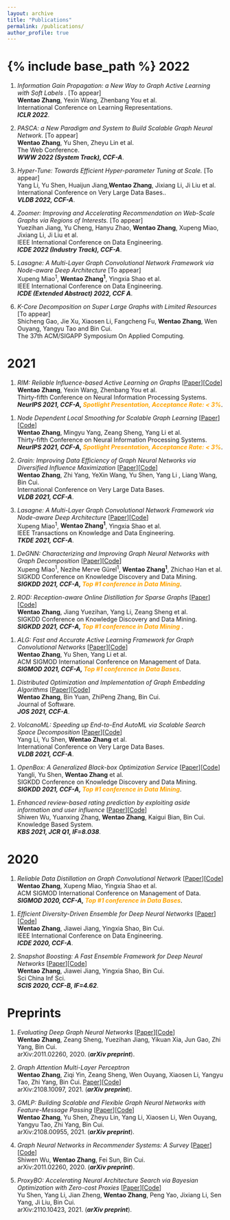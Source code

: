 ```yaml
---
layout: archive
title: "Publications"
permalink: /publications/
author_profile: true
---
```

{% include base_path %}
2022
====
1.  *Information Gain Propagation: a New Way to Graph Active Learning with Soft Labels .* [To appear] <br>
**Wentao Zhang**, Yexin Wang, Zhenbang You et al.<br>
International Conference on Learning Representations. <br>
***ICLR 2022***. 

1.  *PASCA: a New Paradigm and System to Build Scalable Graph Neural Network.* [To appear] <br>
**Wentao Zhang**, Yu Shen, Zheyu Lin et al.<br>
The Web Conference. <br>
***WWW 2022 (System Track), CCF-A***. 

1.  *Hyper-Tune: Towards Efficient Hyper-parameter Tuning at Scale.* [To appear] <br>
Yang Li, Yu Shen, Huaijun Jiang,**Wentao Zhang**, Jixiang Li, Ji Liu et al.<br>
International Conference on Very Large Data Bases.. <br>
***VLDB 2022, CCF-A***. 

1.  *Zoomer: Improving and Accelerating Recommendation on Web-Scale Graphs via Regions of Interests.* [To appear] <br>
Yuezihan Jiang, Yu Cheng, Hanyu Zhao, **Wentao Zhang**, Xupeng Miao, Jixiang Li, Ji Liu et al.<br>
IEEE International Conference on Data Engineering. <br>
***ICDE 2022 (Industry Track), CCF-A***. 

1.  *Lasagne: A Multi-Layer Graph Convolutional Network Framework via Node-aware Deep Architecture* [To appear] <br>
Xupeng Miao<sup>1</sup>, **Wentao Zhang<sup>1</sup>**, Yingxia Shao et al.<br>
IEEE International Conference on Data Engineering. <br>
***ICDE (Extended Abstract) 2022, CCF A***. 

1.  *K-Core Decomposition on Super Large Graphs with Limited Resources* [To appear] <br>
Shicheng Gao, Jie Xu, Xiaosen Li, Fangcheng Fu, **Wentao Zhang**, Wen Ouyang, Yangyu Tao and Bin Cui.<br>
The 37th ACM/SIGAPP Symposium On Applied Computing.

2021
====
1.  *RIM: Reliable Influence-based Active Learning on Graphs*  [[Paper](https://arxiv.org/pdf/2110.14854)][[Code](https://github.com/zwt233/RIM)] <br>
**Wentao Zhang**, Yexin Wang, Zhenbang You et al.<br>
Thirty-fifth Conference on Neural Information Processing Systems.<br>
***NeurIPS 2021, CCF-A, <font color=orange>Spotlight Presentation, Acceptance Rate: < 3%</font>***. 
<!-- **Wentao Zhang**, Yexin Wang, Zhenbang You, Meng Cao, Ping Huang, Jiulong Shan, Zhi Yang, Bin Cui.<br> -->

1.  *Node Dependent Local Smoothing for Scalable Graph Learning* [[Paper](https://arxiv.org/pdf/2110.14377)][[Code](https://github.com/zwt233/NDLS)] <br>
**Wentao Zhang**, Mingyu Yang, Zeang Sheng, Yang Li et al.<br>
Thirty-fifth Conference on Neural Information Processing Systems.<br>
***NeurIPS 2021, CCF-A, <font color=orange>Spotlight Presentation, Acceptance Rate: < 3%</font>***. 

1.  *Grain: Improving Data Efficiency of Graph Neural Networks via Diversified Influence Maximization* [[Paper](https://arxiv.org/pdf/2108.00219)][[Code](https://github.com/zwt233/Grain)] <br>
**Wentao Zhang**, Zhi Yang, YeXin Wang, Yu Shen, Yang Li , Liang Wang, Bin Cui.<br>
International Conference on Very Large Data Bases. <br>
***VLDB 2021, CCF-A***. 

1.  *Lasagne: A Multi-Layer Graph Convolutional Network Framework via Node-aware Deep Architecture* [[Paper](https://ieeexplore.ieee.org/stamp/stamp.jsp?tp=&arnumber=9513581)][[Code](https://github.com/PKU-DAIR/Lasagne)] <br>
Xupeng Miao<sup>1</sup>, **Wentao Zhang<sup>1</sup>**, Yingxia Shao et al.<br>
IEEE Transactions on Knowledge and Data Engineering. <br>
***TKDE 2021, CCF-A***. 
<!-- Xupeng Miao<sup>1</sup>, **Wentao Zhang<sup>1</sup>**, Yingxia Shao, Bin Cui, Lei Chen, Ce Zhang, Jiawei Jiang<br> -->

1.  *DeGNN: Characterizing and Improving Graph Neural Networks with Graph Decomposition* [[Paper](https://arxiv.org/pdf/1910.04499)][[Code](https://zwt233.github.io/publications/)] <br>
Xupeng Miao<sup>1</sup>, Nezihe Merve Gürel<sup>1</sup>, **Wentao Zhang<sup>1</sup>**, Zhichao Han et al. <br>
SIGKDD Conference on Knowledge Discovery and Data Mining. <br>
***SIGKDD 2021, CCF-A, <font color=orange>Top #1 conference in Data Mining</font>***. 

1.  *ROD: Reception-aware Online Distillation for Sparse Graphs*  [[Paper](https://arxiv.org/pdf/2107.11789)][[Code](https://github.com/zwt233/ROD)] <br>
**Wentao Zhang**, Jiang Yuezihan, Yang Li, Zeang Sheng et al. <br>
SIGKDD Conference on Knowledge Discovery and Data Mining. <br>
***SIGKDD 2021, CCF-A, <font color=orange>Top #1 conference in Data Mining</font>*** . 
<!-- **Wentao Zhang**, Jiang Yuezihan, Yang Li, Zeang Sheng, Yu Shen, Xupeng Miao, Liang Wang, Zhi Yang, Bin Cui <br> -->
 
1.  *ALG: Fast and Accurate Active Learning Framework for Graph Convolutional Networks* [[Paper](https://dl.acm.org/doi/10.1145/3448016.3457325)][[Code](https://github.com/zwt233/ALG)] <br>
**Wentao Zhang**, Yu Shen, Yang Li et al.<br>
ACM SIGMOD International Conference on Management of Data. <br>
***SIGMOD 2021, CCF-A, <font color=orange>Top #1 conference in Data Bases</font>***. 
<!-- **Wentao Zhang**, Yu Shen, Yangli, Lei Chen, Zhi Yang, Bin Cui <br> -->

1.  *Distributed Optimization and Implementation of Graph Embedding Algorithms* [[Paper](http://jos.org.cn/html/2021/3/6186.htm)][[Code](https://zwt233.github.io/publications/)] <br>
**Wentao Zhang**, Bin Yuan, ZhiPeng Zhang, Bin Cui. <br>
Journal of Software. <br>
***JOS 2021, CCF-A***. 

1.  *VolcanoML: Speeding up End-to-End AutoML via Scalable Search Space Decomposition* [[Paper](https://arxiv.org/pdf/2107.08861)][[Code](https://github.com/PKU-DAIR/mindware)] <br>
Yang Li, Yu Shen, **Wentao Zhang** et al.<br>
International Conference on Very Large Data Bases. <br>
***VLDB 2021, CCF-A***. 
<!-- Yang Li, Yu Shen, **Wentao Zhang**, ..., Wentao Wu, Ce Zhang, Bin Cui. <br> -->

1.  *OpenBox: A Generalized Black-box Optimization Service* [[Paper](https://arxiv.org/pdf/2106.00421)][[Code](https://github.com/PKU-DAIR/open-box)] <br>
Yangli, Yu Shen, **Wentao Zhang** et al. <br>
SIGKDD Conference on Knowledge Discovery and Data Mining. <br>
***SIGKDD 2021, CCF-A, <font color=orange>Top #1 conference in Data Mining</font>***. 
<!-- Yangli, Yu Shen, **Wentao Zhang**, ..., Ce Zhang, Bin Cui. <br> -->

1.  *Enhanced review-based rating prediction by exploiting aside information and user influence* [[Paper](https://www.semanticscholar.org/paper/Enhanced-review-based-rating-prediction-by-aside-Wu-Zhang/b0ddc7f569bcaac97a22bd4a306fc6df09348297)][[Code](https://zwt233.github.io/publications/)] <br>
Shiwen Wu, Yuanxing Zhang, **Wentao Zhang**, Kaigui Bian, Bin Cui. <br>
Knowledge Based System.<br>
***KBS 2021, JCR Q1, IF=8.038***. 

 2020
====
1.  *Reliable Data Distillation on Graph Convolutional Network* [[Paper](https://dl.acm.org/doi/10.1145/3318464.3389706)][[Code](https://zwt233.github.io/publications/)] <br>
**Wentao Zhang**, Xupeng Miao, Yingxia Shao et al. <br>
ACM SIGMOD International Conference on Management of Data. <br>
***SIGMOD 2020, CCF-A, <font color=orange>Top #1 conference in Data Bases</font>***. 
<!-- **Wentao Zhang**, Xupeng Miao, Yingxia Shao, Jiawei Jiang, Lei Chen, Olivier Ruas, Bin Cui <br> -->

1.  *Efficient Diversity-Driven Ensemble for Deep Neural Networks* [[Paper](https://ieeexplore.ieee.org/abstract/document/9101773)][[Code](https://zwt233.github.io/publications/)] <br>
**Wentao Zhang**, Jiawei Jiang, Yingxia Shao, Bin Cui. <br>
IEEE International Conference on Data Engineering. <br>
***ICDE 2020, CCF-A***. 

1.  *Snapshot Boosting: A Fast Ensemble Framework for Deep Neural Networks* [[Paper](https://link.springer.com/article/10.1007/s11432-018-9944-x)][[Code](https://zwt233.github.io/publications/)] <br>
**Wentao Zhang**, Jiawei Jiang, Yingxia Shao, Bin Cui. <br>
Sci China Inf Sci. <br>
***SCIS 2020, CCF-B, IF=4.62***. 
 

Preprints
==== 
1.  *Evaluating Deep Graph Neural Networks* [[Paper](https://arxiv.org/pdf/2108.00955)][[Code](https://github.com/PKU-DAIR/DGMLP)] <br>
**Wentao Zhang**, Zeang Sheng, Yuezihan Jiang, Yikuan Xia, Jun Gao, Zhi Yang, Bin Cui.<br>
arXiv:2011.02260, 2020. (***arXiv preprint***). 

1.  *Graph Attention Multi-Layer Perceptron* <br>
**Wentao Zhang**, Ziqi Yin, Zeang Sheng, Wen Ouyang, Xiaosen Li, Yangyu Tao, Zhi Yang, Bin Cui. [Paper](https://arxiv.org/pdf/2108.10097)][[Code](https://github.com/PKU-DAIR/GAMLP)] <br>
arXiv:2108.10097, 2021. (***arXiv preprint***). 

1.  *GMLP: Building Scalable and Flexible Graph Neural Networks with Feature-Message Passing* [[Paper](https://arxiv.org/pdf/2104.09880)][[Code](https://github.com/zwt233/PASCA)] <br>
**Wentao Zhang**, Yu Shen, Zheyu Lin, Yang Li, Xiaosen Li, Wen Ouyang, Yangyu Tao, Zhi Yang, Bin Cui. <br>
arXiv:2108.00955, 2021. (***arXiv preprint***). 

1.  *Graph Neural Networks in Recommender Systems: A Survey* [[Paper](https://arxiv.org/pdf/2011.02260)][[Code](https://github.com/zwt233/ROD)] <br>
Shiwen Wu, **Wentao Zhang**, Fei Sun, Bin Cui. <br>
arXiv:2011.02260, 2020. (***arXiv preprint***). 
  
1.  *ProxyBO: Accelerating Neural Architecture Search via Bayesian Optimization with Zero-cost Proxies* [[Paper](https://arxiv.org/pdf/2110.10423)][[Code](https://zwt233.github.io/publications/)] <br>
Yu Shen, Yang Li, Jian Zheng, **Wentao Zhang**, Peng Yao, Jixiang Li, Sen Yang, Ji Liu, Bin Cui. <br>
arXiv:2110.10423, 2021. (***arXiv preprint***). 

  
  

